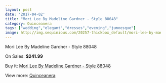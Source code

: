 ```yaml
---
layout: post
date: '2017-04-02'
title: "Mori Lee By Madeline Gardner - Style 88048"
category: Quinceanera
tags: ["wedding","elegant","dresses","evening","junoesque"]
image: http://img.sequinious.com/20257-thickbox_default/mori-lee-by-madeline-gardner-style-88048.jpg
---
```

Mori Lee By Madeline Gardner - Style 88048

On Sales: **$241.99**
<a href="https://www.sequinious.com/quinceanera/9036-mori-lee-by-madeline-gardner-style-88048.html"><amp-img layout="responsive" width="600" height="600" src="//img.sequinious.com/20257-thickbox_default/mori-lee-by-madeline-gardner-style-88048.jpg" alt="Mori Lee By Madeline Gardner - Style 88048 0" /></a>
<a href="https://www.sequinious.com/quinceanera/9036-mori-lee-by-madeline-gardner-style-88048.html"><amp-img layout="responsive" width="600" height="600" src="//img.sequinious.com/20259-thickbox_default/mori-lee-by-madeline-gardner-style-88048.jpg" alt="Mori Lee By Madeline Gardner - Style 88048 1" /></a>
<a href="https://www.sequinious.com/quinceanera/9036-mori-lee-by-madeline-gardner-style-88048.html"><amp-img layout="responsive" width="600" height="600" src="//img.sequinious.com/20258-thickbox_default/mori-lee-by-madeline-gardner-style-88048.jpg" alt="Mori Lee By Madeline Gardner - Style 88048 2" /></a>

Buy it: [Mori Lee By Madeline Gardner - Style 88048](https://www.sequinious.com/quinceanera/9036-mori-lee-by-madeline-gardner-style-88048.html "Mori Lee By Madeline Gardner - Style 88048")

View more: [Quinceanera](https://www.sequinious.com/8-quinceanera "Quinceanera")